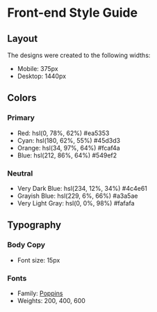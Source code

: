 # Front-end Style Guide

## Layout

The designs were created to the following widths:

- Mobile: 375px
- Desktop: 1440px

## Colors

### Primary

- Red: hsl(0, 78%, 62%)  	#ea5353
- Cyan: hsl(180, 62%, 55%) 	#45d3d3
- Orange: hsl(34, 97%, 64%) #fcaf4a
- Blue: hsl(212, 86%, 64%) 	#549ef2

### Neutral

- Very Dark Blue: hsl(234, 12%, 34%) 	#4c4e61
- Grayish Blue: hsl(229, 6%, 66%) 	#a3a5ae
- Very Light Gray: hsl(0, 0%, 98%) 	#fafafa

## Typography

### Body Copy

- Font size: 15px

### Fonts

- Family: [Poppins](https://fonts.google.com/specimen/Poppins)
- Weights: 200, 400, 600
